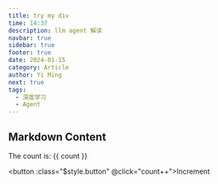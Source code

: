 ```yaml
---
title: try my div
time: 14:37
description: llm agent 解读
navbar: true
sidebar: true
footer: true
date: 2024-01-15
category: Article
author: Yi Ming
next: true
tags:
  - 深度学习
  - Agent
---
```


<!-- <MyDiv /> -->
<script setup>
import { ref } from 'vue'

const count = ref(0)
</script>

## Markdown Content

The count is: {{ count }}

<button :class="$style.button" @click="count++">Increment</button>

<style module>
.button {
  color: red;
  font-weight: bold;
}
</style>